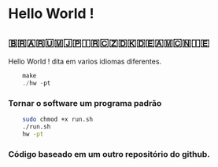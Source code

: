 # Hello World !

## 🇧🇷🇦🇷🇺🇲🇯🇵🇮🇷🇨🇿🇩🇰🇩🇪🇦🇲🇨🇳🇮🇪

Hello World ! dita em varios idiomas diferentes.

```c
	make
	./hw -pt
```

### Tornar o software um programa padrão

```bash
	sudo chmod +x run.sh
	./run.sh
	hw -pt
```


### Código baseado em um outro repositório do github.
